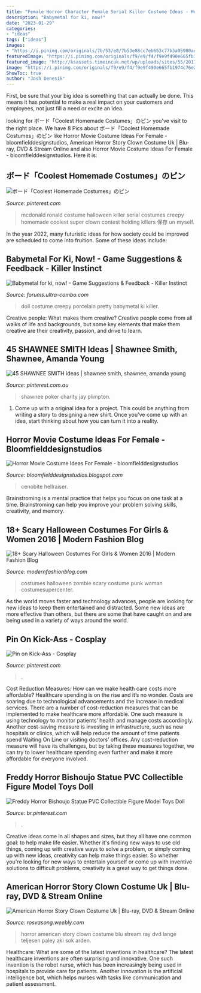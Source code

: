 ```yaml
---
title: "Female Horror Character Female Serial Killer Costume Ideas - Horror American Story Clown Costume Blu Stream Ray Dvd Lange Teljesen Paley Aki Sok Arden"
description: "Babymetal for ki, now!"
date: "2023-01-29"
categories:
- "ideas"
tags: ["ideas"]
images:
- "https://i.pinimg.com/originals/7b/53/e8/7b53e88cc7eb663c77b3a95980ad29e1.jpg"
featuredImage: "https://i.pinimg.com/originals/f9/e9/f4/f9e9f490e665fb1974c76e262012972b.jpg"
featured_image: "http://ksassets.timeincuk.net/wp/uploads/sites/55/2017/07/Screen-Shot-2017-07-18-at-12.37.33-920x584.png"
image: "https://i.pinimg.com/originals/f9/e9/f4/f9e9f490e665fb1974c76e262012972b.jpg"
ShowToc: true
author: "Josh Denesik"
---
```



First, be sure that your big idea is something that can actually be done. This means it has potential to make a real impact on your customers and employees, not just fill a need or excite an idea.

	

		
looking for ボード「Coolest Homemade Costumes」のピン you've visit to the right place. We have 8 Pics about ボード「Coolest Homemade Costumes」のピン like Horror Movie Costume Ideas For Female - bloomfielddesignstudios, American Horror Story Clown Costume Uk | Blu-ray, DVD &amp; Stream Online and also Horror Movie Costume Ideas For Female - bloomfielddesignstudios. Here it is:
		
    
## ボード「Coolest Homemade Costumes」のピン

<img loading=lazy src="https://i.pinimg.com/originals/7b/53/e8/7b53e88cc7eb663c77b3a95980ad29e1.jpg" onerror="this.onerror=null;this.src='https://tse3.mm.bing.net/th?id=OIP.Zy5JFE-qWSV8Ifr2T4cwQwHaJ4&amp;pid=15.1';" alt="ボード「Coolest Homemade Costumes」のピン">

_Source: pinterest.com_

>mcdonald ronald costume halloween killer serial costumes creepy homemade coolest super clown contest holding killers 保存 un myself. 

	

In the year 2022, many futuristic ideas for how society could be improved are scheduled to come into fruition. Some of these ideas include: 

    
## Babymetal For Ki, Now! - Game Suggestions &amp; Feedback - Killer Instinct

<img loading=lazy src="http://ep.yimg.com/ay/mydivascloset/pretty-creepy-porcelain-doll-costume-from-leg-avenue-1.jpg" onerror="this.onerror=null;this.src='https://tse4.mm.bing.net/th?id=OIP.eSSI90aMAecvn-_D_DVPHAHaLw&amp;pid=15.1';" alt="Babymetal for ki, now! - Game Suggestions &amp; Feedback - Killer Instinct">

_Source: forums.ultra-combo.com_

>doll costume creepy porcelain pretty babymetal ki killer. 

	

Creative people: What makes them creative?
Creative people come from all walks of life and backgrounds, but some key elements that make them creative are their creativity, passion, and drive to learn.

    
## 45 SHAWNEE SMITH Ideas | Shawnee Smith, Shawnee, Amanda Young

<img loading=lazy src="https://i.pinimg.com/474x/51/04/f4/5104f491fd2f7ba8e4e54ab56930d68d--shawnee-smith-martha-plimpton.jpg" onerror="this.onerror=null;this.src='https://tse1.mm.bing.net/th?id=OIP.TtgBtv6Xi9DRb3AdJAlveQAAAA&amp;pid=15.1';" alt="45 SHAWNEE SMITH ideas | shawnee smith, shawnee, amanda young">

_Source: pinterest.com.au_

>shawnee poker charity jay plimpton. 

	

1. Come up with a original idea for a project. This could be anything from writing a story to designing a new shirt. Once you've come up with an idea, start thinking about how you can turn it into a reality. 

    
## Horror Movie Costume Ideas For Female - Bloomfielddesignstudios

<img loading=lazy src="https://i.pinimg.com/originals/b9/83/3d/b9833d8a542f416d1eec8193946f3a9b.jpg" onerror="this.onerror=null;this.src='https://tse1.mm.bing.net/th?id=OIP.PsjO_lDHDhuOsyNPRGp0xQHaJ4&amp;pid=15.1';" alt="Horror Movie Costume Ideas For Female - bloomfielddesignstudios">

_Source: bloomfielddesignstudios.blogspot.com_

>cenobite hellraiser. 

	

Brainstroming is a mental practice that helps you focus on one task at a time. Brainstroming can help you improve your problem solving skills, creativity, and memory.

    
## 18+ Scary Halloween Costumes For Girls &amp; Women 2016 | Modern Fashion Blog

<img loading=lazy src="http://modernfashionblog.com/wp-content/uploads/2016/09/18-Scary-Halloween-Costumes-For-Girls-Women-2016-12.jpg" onerror="this.onerror=null;this.src='https://tse2.mm.bing.net/th?id=OIP.h7X9lqr-BwqFtVogrbKBMAHaJQ&amp;pid=15.1';" alt="18+ Scary Halloween Costumes For Girls &amp; Women 2016 | Modern Fashion Blog">

_Source: modernfashionblog.com_

>costumes halloween zombie scary costume punk woman costumesupercenter. 

	

As the world moves faster and technology advances, people are looking for new ideas to keep them entertained and distracted. Some new ideas are more effective than others, but there are some that have caught on and are being used in a variety of ways around the world.

    
## Pin On Kick-Ass - Cosplay

<img loading=lazy src="https://i.pinimg.com/originals/f9/e9/f4/f9e9f490e665fb1974c76e262012972b.jpg" onerror="this.onerror=null;this.src='https://tse2.mm.bing.net/th?id=OIP.Ak4WlTNAS4MpUJszY0NC7QAAAA&amp;pid=15.1';" alt="Pin on Kick-Ass - Cosplay">

_Source: pinterest.com_

>. 

	

Cost Reduction Measures: How can we make health care costs more affordable?
Healthcare spending is on the rise and it’s no wonder. Costs are soaring due to technological advancements and the increase in medical services. There are a number of cost-reduction measures that can be implemented to make healthcare more affordable. One such measure is using technology to monitor patients’ health and manage costs accordingly. Another cost-saving measure is investing in infrastructure, such as new hospitals or clinics, which will help reduce the amount of time patients spend Waiting On Line or visiting doctors’ offices.
Any cost-reduction measure will have its challenges, but by taking these measures together, we can try to lower healthcare spending even further and make it more affordable for everyone involved.

    
## Freddy Horror Bishoujo Statue PVC Collectible Figure Model Toys Doll

<img loading=lazy src="https://i.pinimg.com/236x/19/32/49/193249ef40d04edf67f116c6ddd40c84.jpg?nii=t" onerror="this.onerror=null;this.src='https://tse2.mm.bing.net/th?id=OIP.4zUOJhZl2nq-x_26EQO5yAAAAA&amp;pid=15.1';" alt="Freddy Horror Bishoujo Statue PVC Collectible Figure Model Toys Doll">

_Source: br.pinterest.com_

>. 

	

Creative ideas come in all shapes and sizes, but they all have one common goal: to help make life easier. Whether it's finding new ways to use old things, coming up with creative ways to solve a problem, or simply coming up with new ideas, creativity can help make things easier. So whether you're looking for new ways to entertain yourself or come up with inventive solutions to difficult problems, creativity is a great way to get things done.

    
## American Horror Story Clown Costume Uk | Blu-ray, DVD &amp; Stream Online

<img loading=lazy src="http://ksassets.timeincuk.net/wp/uploads/sites/55/2017/07/Screen-Shot-2017-07-18-at-12.37.33-920x584.png" onerror="this.onerror=null;this.src='https://tse3.mm.bing.net/th?id=OIP.NCF-BpV2wYdlOmHBaA2nkgHaEs&amp;pid=15.1';" alt="American Horror Story Clown Costume Uk | Blu-ray, DVD &amp; Stream Online">

_Source: rosvasong.weebly.com_

>horror american story clown costume blu stream ray dvd lange teljesen paley aki sok arden. 

	

Healthcare: What are some of the latest inventions in healthcare?
The latest healthcare inventions are often surprising and innovative. One such invention is the robot nurse, which has been increasingly being used in hospitals to provide care for patients. Another innovation is the artificial intelligence bot, which helps nurses with tasks like communication and patient assessment.

